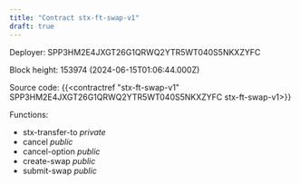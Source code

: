 ```yaml
---
title: "Contract stx-ft-swap-v1"
draft: true
---
```

Deployer: SPP3HM2E4JXGT26G1QRWQ2YTR5WT040S5NKXZYFC


 



Block height: 153974 (2024-06-15T01:06:44.000Z)

Source code: {{<contractref "stx-ft-swap-v1" SPP3HM2E4JXGT26G1QRWQ2YTR5WT040S5NKXZYFC stx-ft-swap-v1>}}

Functions:

* stx-transfer-to _private_
* cancel _public_
* cancel-option _public_
* create-swap _public_
* submit-swap _public_
